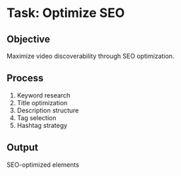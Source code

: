 # Task: Optimize SEO
## Objective
Maximize video discoverability through SEO optimization.
## Process
1. Keyword research
2. Title optimization
3. Description structure
4. Tag selection
5. Hashtag strategy
## Output
SEO-optimized elements
